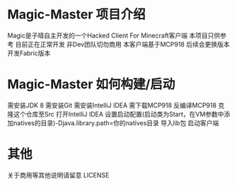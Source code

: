 # Magic-Master 项目介绍
Magic是子晴自主开发的一个Hacked Client For Minecraft客户端
本项目只供参考  目前正在正常开发 非Dev团队切勿商用
本客户端基于MCP918 后续会更换版本开发Fabric版本
# Magic-Master 如何构建/启动
需安装JDK 8
需安装Git
需安装IntelliJ IDEA
需下载MCP918
反编译MCP918
克隆这个仓库至Src
打开IntelliJ IDEA
设置启动配置(启动类为Start，在VM参数中添加natives的目录)-Djava.library.path=你的natives目录
导入lib包
启动客户端
# 其他
关于商用等其他说明请留意 LICENSE
